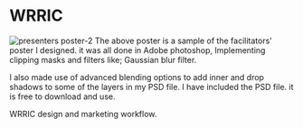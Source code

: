 # WRRIC
![presenters poster-2](https://github.com/user-attachments/assets/11045c96-ca8b-474b-9cc1-658d6815e12d)
The above poster is a sample of the facilitators' poster I designed. it was all done in Adobe photoshop, Implementing clipping masks and filters like;
Gaussian blur filter.

I also made use of advanced blending options to add inner and drop shadows to some of the layers in my PSD file.
I have included the PSD file. it is free to download and use.

WRRIC design and marketing workflow.
